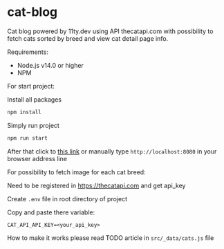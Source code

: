 # cat-blog
Cat blog powered by 11ty.dev using API thecatapi.com with possibility to fetch cats sorted by breed and view cat detail page info.

Requirements:

- Node.js v14.0 or higher
- NPM

For start project:

Install all packages
```bash
npm install
```

Simply run project
```bash
npm run start
```

After that click to [this link](http://localhost:8080/)
or manually type ```http://localhost:8080``` in your browser address line

For possibility to fetch image for each cat breed:

Need to be registered in https://thecatapi.com and get api_key

Create ```.env``` file in root directory of project

Copy and paste there variable:

```
CAT_API_API_KEY=<your_api_key>
```

How to make it works please read TODO article in ```src/_data/cats.js``` file